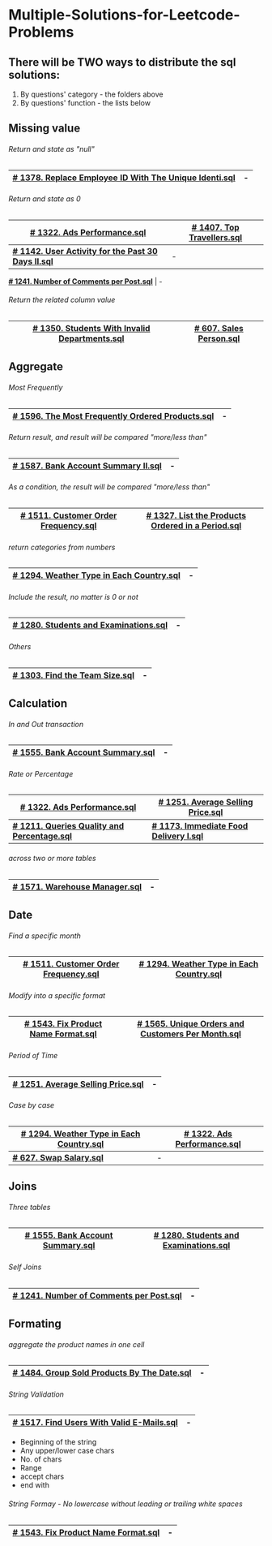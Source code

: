 # Multiple-Solutions-for-Leetcode-Problems

## There will be TWO ways to distribute the sql solutions:
1. By questions' category - the folders above 
2. By questions' function - the lists below

## Missing value 
###### Return and state as "null"
[# 1378. Replace Employee ID With The Unique Identi.sql](https://github.com/Qian-Yu-2020/Multiple-Solutions-for-Leetcode-Problems/blob/master/Schools%20and%20Organizations/%23%201378.%20Replace%20Employee%20ID%20With%20The%20Unique%20Identi.sql)| -
 --- | ---

###### Return and state as 0
 [# 1322. Ads Performance.sql]() | [# 1407. Top Travellers.sql](https://github.com/Qian-Yu-2020/Multiple-Solutions-for-Leetcode-Problems/blob/master/Customers%20or%20Users/%23%201407.%20Top%20Travellers.sql)
--- | ---
[**# 1142. User Activity for the Past 30 Days II.sql**](https://github.com/Qian-Yu-2020/Multiple-Solutions-for-Leetcode-Problems/blob/master/Customers%20or%20Users/%23%201142.%20User%20Activity%20for%20the%20Past%2030%20Days%20II.sql) | - 



[**# 1241. Number of Comments per Post.sql**](https://github.com/Qian-Yu-2020/Multiple-Solutions-for-Leetcode-Problems/blob/master/Social%20Media%20and%20Posts/%23%201241.%20Number%20of%20Comments%20per%20Post.sql) | -


###### Return the related column value 
[# 1350. Students With Invalid Departments.sql](https://github.com/Qian-Yu-2020/Multiple-Solutions-for-Leetcode-Problems/blob/master/Schools%20and%20Organizations/%23%201350.%20Students%20With%20Invalid%20Departments.sql)| [# 607. Sales Person.sql](https://github.com/Qian-Yu-2020/Multiple-Solutions-for-Leetcode-Problems/blob/master/Order%20and%20Deliver/%23%20607.%20Sales%20Person.sql)
 --- | ---



## Aggregate 

###### Most Frequently 
[# 1596. The Most Frequently Ordered Products.sql](https://github.com/Qian-Yu-2020/Multiple-Solutions-for-Leetcode-Problems/blob/master/Order%20and%20Deliver/%23%201596.%20The%20Most%20Frequently%20Ordered%20Products.sql)| -
--- | ---

###### Return result, and result will be compared "more/less than"
[# 1587. Bank Account Summary II.sql](https://github.com/Qian-Yu-2020/Multiple-Solutions-for-Leetcode-Problems/blob/master/Customers%20or%20Users/%23%201587.%20Bank%20Account%20Summary%20II.sql)| -
--- | ---

###### As a condition, the result will be compared "more/less than" 
[# 1511. Customer Order Frequency.sql](https://github.com/Qian-Yu-2020/Multiple-Solutions-for-Leetcode-Problems/blob/master/Order%20and%20Deliver/%23%201511.%20Customer%20Order%20Frequency.sql)|[# 1327. List the Products Ordered in a Period.sql](https://github.com/Qian-Yu-2020/Multiple-Solutions-for-Leetcode-Problems/blob/master/Order%20and%20Deliver/%23%201327.%20List%20the%20Products%20Ordered%20in%20a%20Period.sql) 
 --- | ---

###### return categories from numbers 
[# 1294. Weather Type in Each Country.sql](https://github.com/Qian-Yu-2020/Multiple-Solutions-for-Leetcode-Problems/blob/master/Others%20/%23%201294.%20Weather%20Type%20in%20Each%20Country.sql)| -
--- | ---

###### Include the result, no matter is 0 or not 
[# 1280. Students and Examinations.sql](https://github.com/Qian-Yu-2020/Multiple-Solutions-for-Leetcode-Problems/blob/master/Schools%20and%20Organizations/%23%201280.%20Students%20and%20Examinations.sql)| -
--- | ---

###### Others 
[# 1303. Find the Team Size.sql](https://github.com/Qian-Yu-2020/Multiple-Solutions-for-Leetcode-Problems/blob/master/Schools%20and%20Organizations/%23%201303.%20Find%20the%20Team%20Size.sql)| -
--- | ---




## Calculation
###### In and Out transaction
[# 1555. Bank Account Summary.sql](https://github.com/Qian-Yu-2020/Multiple-Solutions-for-Leetcode-Problems/blob/master/Customers%20or%20Users/%23%201555.%20Bank%20Account%20Summary.sql)| -
 --- | ---

###### Rate or Percentage 
[# 1322. Ads Performance.sql](https://github.com/Qian-Yu-2020/Multiple-Solutions-for-Leetcode-Problems/blob/master/Marketing%20and%20Ecommerce/%23%201322.%20Ads%20Performance.sql) | [# 1251. Average Selling Price.sql](https://github.com/Qian-Yu-2020/Multiple-Solutions-for-Leetcode-Problems/blob/master/Order%20and%20Deliver/%23%201251.%20Average%20Selling%20Price.sql)
 --- | ---
[**# 1211. Queries Quality and Percentage.sql**](https://github.com/Qian-Yu-2020/Multiple-Solutions-for-Leetcode-Problems/blob/master/Others%20/%23%201211.%20Queries%20Quality%20and%20Percentage.sql) | [**# 1173. Immediate Food Delivery I.sql**](https://github.com/Qian-Yu-2020/Multiple-Solutions-for-Leetcode-Problems/blob/master/Order%20and%20Deliver/%23%201173.%20Immediate%20Food%20Delivery%20I.sql)

###### across two or more tables 
[**# 1571. Warehouse Manager.sql**](https://github.com/Qian-Yu-2020/Multiple-Solutions-for-Leetcode-Problems/blob/master/Order%20and%20Deliver/%23%201571.%20Warehouse%20Manager.sql) | -
 --- | ---

## Date 
###### Find a specific month
[# 1511. Customer Order Frequency.sql](https://github.com/Qian-Yu-2020/Multiple-Solutions-for-Leetcode-Problems/blob/master/Order%20and%20Deliver/%23%201511.%20Customer%20Order%20Frequency.sql)| [# 1294. Weather Type in Each Country.sql](https://github.com/Qian-Yu-2020/Multiple-Solutions-for-Leetcode-Problems/blob/master/Others%20/%23%201294.%20Weather%20Type%20in%20Each%20Country.sql)
--- | ---

###### Modify into a specific format
[# 1543. Fix Product Name Format.sql](https://github.com/Qian-Yu-2020/Multiple-Solutions-for-Leetcode-Problems/blob/master/Order%20and%20Deliver/%23%201543.%20Fix%20Product%20Name%20Format.sql) | [# 1565. Unique Orders and Customers Per Month.sql](https://github.com/Qian-Yu-2020/Multiple-Solutions-for-Leetcode-Problems/blob/master/Order%20and%20Deliver/%23%201565.%20Unique%20Orders%20and%20Customers%20Per%20Month.sql)
 --- | ---

###### Period of Time
 [# 1251. Average Selling Price.sql](https://github.com/Qian-Yu-2020/Multiple-Solutions-for-Leetcode-Problems/blob/master/Order%20and%20Deliver/%23%201251.%20Average%20Selling%20Price.sql) | - 
 --- | ---

###### Case by case 

[# 1294. Weather Type in Each Country.sql](https://github.com/Qian-Yu-2020/Multiple-Solutions-for-Leetcode-Problems/blob/master/Others%20/%23%201294.%20Weather%20Type%20in%20Each%20Country.sql) | [# 1322. Ads Performance.sql](https://github.com/Qian-Yu-2020/Multiple-Solutions-for-Leetcode-Problems/blob/master/Marketing%20and%20Ecommerce/%23%201322.%20Ads%20Performance.sql) 
 --- | ---
[**# 627. Swap Salary.sql**](https://github.com/Qian-Yu-2020/Multiple-Solutions-for-Leetcode-Problems/blob/master/Schools%20and%20Organizations/%23%20627.%20Swap%20Salary.sql) | -



## Joins
###### Three tables 
[# 1555. Bank Account Summary.sql](https://github.com/Qian-Yu-2020/Multiple-Solutions-for-Leetcode-Problems/blob/master/Customers%20or%20Users/%23%201555.%20Bank%20Account%20Summary.sql)| [# 1280. Students and Examinations.sql](https://github.com/Qian-Yu-2020/Multiple-Solutions-for-Leetcode-Problems/blob/master/Schools%20and%20Organizations/%23%201280.%20Students%20and%20Examinations.sql)
 --- | ---
 
 ###### Self Joins 
[# 1241. Number of Comments per Post.sql](https://github.com/Qian-Yu-2020/Multiple-Solutions-for-Leetcode-Problems/blob/master/Social%20Media%20and%20Posts/%23%201241.%20Number%20of%20Comments%20per%20Post.sql) | - 
 --- | ---
 

## Formating
###### aggregate the product names in one cell
[# 1484. Group Sold Products By The Date.sql](https://github.com/Qian-Yu-2020/Multiple-Solutions-for-Leetcode-Problems/blob/master/Order%20and%20Deliver/%23%201484.%20Group%20Sold%20Products%20By%20The%20Date.sql)| -
 --- | ---

###### String Validation 
[# 1517. Find Users With Valid E-Mails.sql](https://github.com/Qian-Yu-2020/Multiple-Solutions-for-Leetcode-Problems/blob/master/Customers%20or%20Users/%23%201517.%20Find%20Users%20With%20Valid%20E-Mails.sql)| -
 --- | ---
- Beginning of the string
- Any upper/lower case chars
- No. of chars
- Range
- accept chars
- end with 

###### String Formay - No lowercase without leading or trailing white spaces
[# 1543. Fix Product Name Format.sql](https://github.com/Qian-Yu-2020/Multiple-Solutions-for-Leetcode-Problems/blob/master/Order%20and%20Deliver/%23%201543.%20Fix%20Product%20Name%20Format.sql)| -
 --- | ---
